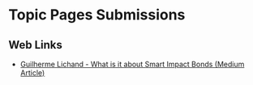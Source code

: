 # Topic Pages Submissions

## Web Links
 - [Guilherme Lichand - What is it about Smart Impact Bonds (Medium Article)](https://medium.com/@guilhermefinkelfarblichand/what-is-it-about-smart-impact-bonds-fa58579b45c8)
